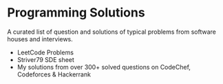 # Programming Solutions
A curated list of question and solutions of typical problems from software houses and interviews.
- LeetCode Problems
- Striver79 SDE sheet
- My solutions from over 300+ solved questions on CodeChef, Codeforces & Hackerrank
